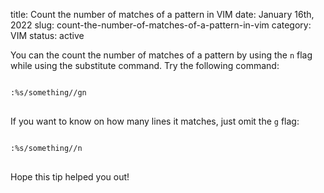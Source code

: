 title: Count the number of matches of a pattern in VIM
date: January 16th, 2022
slug: count-the-number-of-matches-of-a-pattern-in-vim
category: VIM
status: active

You can the count the number of matches of a pattern by using the `n` flag while using the substitute command. Try the following command:

<pre>
<code class="bash">
:%s/something//gn
</code>
</pre>

If you want to know on how many lines it matches, just omit the `g` flag:

<pre>
<code class="bash">
:%s/something//n
</code>
</pre>

Hope this tip helped you out!
